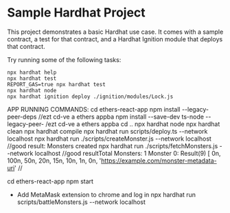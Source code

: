# Sample Hardhat Project

This project demonstrates a basic Hardhat use case. It comes with a sample contract, a test for that contract, and a Hardhat Ignition module that deploys that contract.

Try running some of the following tasks:

```shell
npx hardhat help
npx hardhat test
REPORT_GAS=true npx hardhat test
npx hardhat node
npx hardhat ignition deploy ./ignition/modules/Lock.js
```

APP RUNNING COMMANDS:
cd ethers-react-app
npm install --legacy-peer-deps //ezt cd-ve a ethers appba
npm install --save-dev ts-node --legacy-peer- /ezt cd-ve a ethers appba
cd ..
npx hardhat node
npx hardhat clean
npx hardhat compile
npx hardhat run scripts/deploy.ts --network localhost 
npx hardhat run ./scripts/createMonster.js --network localhost
//good result: Monsters created
 npx hardhat run ./scripts/fetchMonsters.js --network localhost
//good resultTotal Monsters: 1
Monster 0: Result(9) [
  0n,
  100n,
  50n,
  20n,
  15n,
  10n,
  1n,
  0n,
  'https://example.com/monster-metadata-uri' //

  cd ethers-react-app
  npm start
  + Add MetaMask extension to chrome and log in
  npx hardhat run scripts/battleMonsters.js --network localhost